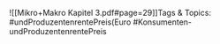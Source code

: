 
![[Mikro+Makro Kapitel 3.pdf#page=29]]Tags & Topics:
   #undProduzentenrentePreis(Euro
   #Konsumenten-undProduzentenrentePreis